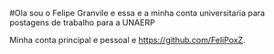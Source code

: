 #Ola sou o Felipe Granvile e essa e a minha conta universitaria para postagens de trabalho para a UNAERP


Minha conta principal e pessoal e https://github.com/FeliPoxZ.
